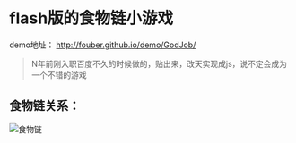 # flash版的食物链小游戏

demo地址： http://fouber.github.io/demo/GodJob/

> N年前刚入职百度不久的时候做的，贴出来，改天实现成js，说不定会成为一个不错的游戏

## 食物链关系：

![食物链](http://fouber.github.io/demo/GodJob/img.png)

